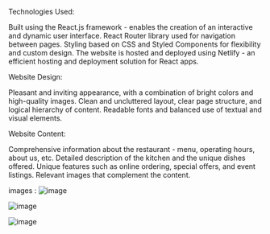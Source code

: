 Technologies Used:

Built using the React.js framework - enables the creation of an interactive and dynamic user interface.
React Router library used for navigation between pages.
Styling based on CSS and Styled Components for flexibility and custom design.
The website is hosted and deployed using Netlify - an efficient hosting and deployment solution for React apps.

Website Design:

Pleasant and inviting appearance, with a combination of bright colors and high-quality images.
Clean and uncluttered layout, clear page structure, and logical hierarchy of content.
Readable fonts and balanced use of textual and visual elements.

Website Content:

Comprehensive information about the restaurant - menu, operating hours, about us, etc.
Detailed description of the kitchen and the unique dishes offered.
Unique features such as online ordering, special offers, and event listings.
Relevant images that complement the content.

images : 
![image](https://github.com/user-attachments/assets/7d489045-abf3-4ec2-888c-24d32d25ee1a)

![image](https://github.com/user-attachments/assets/7d637b10-2015-4ec0-8d72-4420e3003da2)

![image](https://github.com/user-attachments/assets/43966a32-c14e-4799-9126-9034ef4a2955)
